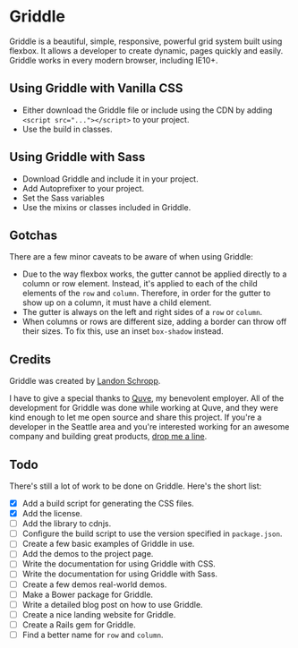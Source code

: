 # Griddle

Griddle is a beautiful, simple, responsive, powerful grid system built using flexbox. It allows a developer to create dynamic, pages quickly and easily. Griddle works in every modern browser, including IE10+.

## Using Griddle with Vanilla CSS

* Either download the Griddle file or include using the CDN by adding `<script src="..."></script>` to your project.
* Use the build in classes.

## Using Griddle with Sass

* Download Griddle and include it in your project.
* Add Autoprefixer to your project.
* Set the Sass variables
* Use the mixins or classes included in Griddle.

## Gotchas

There are a few minor caveats to be aware of when using Griddle:

* Due to the way flexbox works, the gutter cannot be applied directly to a column or row element.
Instead, it's applied to each of the child elements of the `row` and `column`. Therefore, in order for the gutter to show up on a column, it must have a child element.
* The gutter is always on the left and right sides of a `row` or `column`.
* When columns or rows are different size, adding a border can throw off their sizes. To fix this, use an inset `box-shadow` instead.

## Credits

Griddle was created by [Landon Schropp](http://twitter.com/LandonSchropp).

I have to give a special thanks to [Quve](http://www.quve.com/), my benevolent employer. All of the development for Griddle was done while working at Quve, and they were kind enough to let me open source and share this project. If you're a developer in the Seattle area and you're interested working for an awesome company and building great products, [drop me a line](mailto:landon@quve.com).

## Todo

There's still a lot of work to be done on Griddle. Here's the short list:

- [x] Add a build script for generating the CSS files.
- [x] Add the license.
- [ ] Add the library to cdnjs.
- [ ] Configure the build script to use the version specified in `package.json`.
- [ ] Create a few basic examples of Griddle in use.
- [ ] Add the demos to the project page.
- [ ] Write the documentation for using Griddle with CSS.
- [ ] Write the documentation for using Griddle with Sass.
- [ ] Create a few demos real-world demos.
- [ ] Make a Bower package for Griddle.
- [ ] Write a detailed blog post on how to use Griddle.
- [ ] Create a nice landing website for Griddle.
- [ ] Create a Rails gem for Griddle.
- [ ] Find a better name for `row` and `column`.
